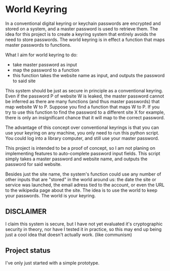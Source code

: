 # World Keyring

In a conventional digital keyring or keychain passwords are encrypted and stored
on a system, and a master password is used to retrieve them. The idea for this
project is to create a keyring system that entirely avoids the need to store
passwords. The world keyring is in effect a function that maps master passwords
to functions.

What I aim for world keyring to do:
- take master password as input
- map the password to a function
- this function takes the website name as input, and outputs the password to said site
  
This system should be just as secure in principle as a conventional keyring.
Even if the password P of website W is leaked, the master password cannot be
inferred as there are many functions (and thus master passwords) that map
website W to P. Suppose you find a function that maps W to P. If you try to use
this function to find the password to a different site X for example, there is
only an insignificant chance that it will map to the correct password.

The advantage of this concept over conventional keyrings is that you can use
your keyring on any machine, you only need to run this python script. You could
log into a library computer, and still use your master password.

This project is intended to be a proof of concept, so I am not planing on
implementing features to auto-complete password input fields. This script simply
takes a master password and website name, and outputs the password for said
website.

Besides just the site name, the system's function could use any number of other
inputs that are "stored" in the world around us: the date the site or service
was launched, the email adress tied to the account, or even the URL to the
wikipedia page about the site. The idea is to use the world to keep your
passwords. The world is your keyring.

## DISCLAIMER
I claim this system is secure, but I have not yet evaluated it's cryptographic
security in theory, nor have I tested it in practice, so this may end up being
just a cool idea that doesn't actually work. (like communism)

## Project status
I've only just started with a simple prototype.
